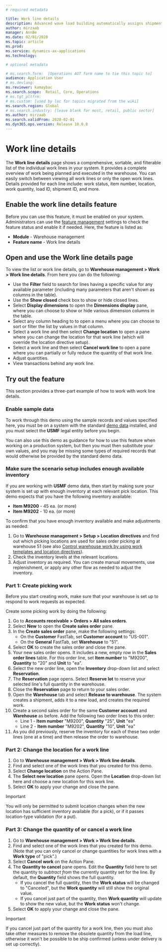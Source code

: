 ```yaml
---
# required metadata

title: Work line details
description: Advanced wave load building automatically assigns shipments to existing waves during wave execution, which can help you create meaningful loads that represent trucks without requiring you to use the load-planning workbench.
author: mirzaab
manager: AnnBe
ms.date: 02/01/2020
ms.topic: article
ms.prod: 
ms.service: dynamics-ax-applications
ms.technology: 

# optional metadata

# ms.search.form:  [Operations AOT form name to tie this topic to]
audience: Application User
# ms.devlang: 
ms.reviewer: kamaybac
ms.search.scope:  Retail, Core, Operations
# ms.tgt_pltfrm: 
# ms.custom: [used by loc for topics migrated from the wiki]
ms.search.region: Global
# ms.search.industry: [leave blank for most, retail, public sector]
ms.author: mirzaab
ms.search.validFrom: 2020-02-01
ms.dyn365.ops.version: Release 10.0.8
---
```


# Work line details

The **Work line details** page shows a comprehensive, sortable, and filterable list of the individual work lines in your system. It provides a complete overview of work being planned and executed in the warehouse. You can easily switch between viewing all work lines or only the open work lines. Details provided for each line include: work status, item number, location, work quantity, load ID, shipment ID, and more.

## Enable the work line details feature

Before you can use this feature, it must be enabled on your system. Administrators can use the [feature management](../../fin-ops-core/fin-ops/get-started/feature-management/feature-management-overview.md) settings to check the feature status and enable it if needed. Here, the feature is listed as:

- **Module** - Warehouse management
- **Feature name** - Work line details

## Open and use the Work line details page

To view the list or work line details, go to **Warehouse management > Work > Work line details**. From here you can do the following:

- Use the **Filter** field to search for lines having a specific value for any available parameter (including many parameters that aren't shown as columns in the table).
- Use the **Show closed** check box to show or hide closed lines.
- Select **Display dimensions** to open the **Dimensions display** pane, where you can choose to show or hide various dimension columns in the table.
- Select any column heading to to open a menu where you can choose to sort or filter the list by values in that column.
- Select a work line and then select **Change location** to open a pane where you can change the location for that work line (which will override the location directive setup).
- Select a work line and then select **Cancel work line** to open a pane where you can partially or fully reduce the quantity of that work line.
- Adjust quantities. <!-- KAMAYBAC: seems like we can only reduce quantities. Is that right? If so, the above point covers this. -->
- View transactions behind any work line.  <!-- KAMAYBAC: What does this mean? How do we do this? -->

## Try out the feature

This section provides a three-part example of how to work with work line details.

<!-- KAMAYBAC: I think we should remove this demo. The setup seems difficult, and then the demos don't even reference the demo data. I think we could keep just parts 2 and 3 as generic procedures. -->

### Enable sample data

To work through this demo using the sample records and values specified here, you must be on a system with the standard [demo data](../../fin-ops-core/dev-itpro/deployment/deploy-demo-environment.md) installed, and you must select the **USMF** legal entity before you begin.

You can also use this demo as guidance for how to use this feature when working on a production system, but then you must then substitute your own values, and you may be missing some types of required records that would otherwise be provided by the standard demo data.

### Make sure the scenario setup includes enough available inventory

If you are working with **USMF** demo data, then start by making sure your system is set up with enough inventory at each relevant pick location. This demo expects that you have the following inventory available:

- **Item M9200** - 45 ea. (or more)
- **Item M9202** - 10 ea. (or more)

To confirm that you have enough inventory available and make adjustments as needed:

1. Go to **Warehouse management > Setup > Location directives** and find out which picking locations are used for sales order picking at warehouse 51 (see also [Control warehouse work by using work templates and location directives](control-warehouse-location-directives.md)). <!-- KAMAYBAC: What am I looking for here? How can I use this? -->
1. Check the inventory levels at the relevant locations. <!-- KAMAYBAC: where/how do I do this? Can we give a link? -->
1. Adjust inventory as required. You can create manual movements, use replenishment, or apply any other flow as needed to adjust the inventory. <!-- KAMAYBAC: where/how do I do this? Can we give a link? -->

### Part 1: Create picking work

Before you start creating work, make sure that your warehouse is set up to respond to work requests as expected. <!-- KAMAYBAC: where/how do I do this? Can we give a link?-->

Create some picking work by doing the following:

1. Go to **Accounts receivable > Orders > All sales orders**.
1. Select **New** to open the **Create sales order** pane.
1. In the **Create sales order** pane, make the following settings:
    - On the **Customer** FastTab, set **Customer account** to "US-001".
    - On the **General** FastTab, set **Warehouse** to "51".
1. Select **OK** to create the sales order and close the pane.
1. Your new sales order opens. It includes a new, empty row in the **Sales order lines** table. For this order line, set **Item number** to "M9200", **Quantity** to "20" and **Unit** to "ea".
1. Select the new order line, open the **Inventory** drop-down list and select **Reservation**.
1. The **Reservation** page opens. Select **Reserve lot** to reserve your selected line's full quantity in the warehouse.
1. Close the **Reservation** page to return to your sales order.
1. Open the **Warehouse** tab and select **Release to warehouse**. The system creates a shipment, adds it to a new load, and creates the required work.
1. Create a second sales order for the same **Customer account** and **Warehouse** as before. Add the following two order lines to this order:
    - Line 1 - **Item number** "M9200", **Quantity** "25", **Unit** "ea"
    - Line 2 - **Item number** "M9202", **Quantity** "10", **Unit** "ea"
1. As you did previously, reserve the inventory for each of these two order lines (one at a time) and then release the order to warehouse.

### Part 2: Change the location for a work line

1. Go to **Warehouse management > Work > Work line details**.
1. Find and select one of the work lines that you created for this demo.
1. Select **Change location** on the Action Pane.
1. The **Select new location** pane opens. Open the **Location** drop-down list here and choose a new location for this work line.
1. Select **OK** to apply your change and close the pane.

> [!IMPORTANT]
> You will only be permitted to submit location changes when the new location has sufficient inventory available (for a pick), or if it passes location-type validation (for a put).

### Part 3: Change the quantity of or cancel a work line

1. Go to **Warehouse management > Work > Work line details**.
1. Find and select one of the work lines that you created for this demo. (Note that you can only cancel or change quantities for work lines with a **Work type** of "pick".)
1. Select **Cancel work** on the Action Pane.
1. The **Quantity to cancel** pane opens. Edit the **Quantity** field here to set the quantity to *subtract from* the currently quantity set for the line. By default, the **Quantity** field shows the full quantity.
    - If you cancel the full quantity, then the **Work status** will be changed to "Canceled", but the **Work quantity** will still show the original value.
    - If you cancel just part of the quantity, then **Work quantity** will update to show the new value, but the **Work status** won't change.
1. Select **OK** to apply your change and close the pane.

> [!IMPORTANT]
> If you cancel just part of the quantity for a work line, then you must also take other measures to remove the obsolete quantity from the load line, otherwise it won't be possible to be ship confirmed (unless under delivery is set up correctly). <!-- KAMAYBAC: We should clarify this note and add links for how to do these things. I'm not familiar with the terms "ship confirmed" and "under delivery", so I'm not sure we are using them correctly. -->
